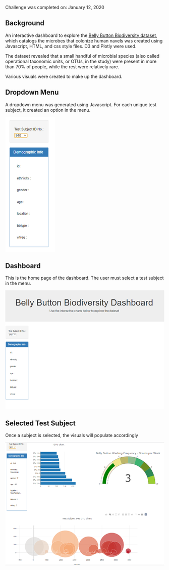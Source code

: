 Challenge was completed on: January 12, 2020

## Background

An interactive dashboard to explore the [Belly Button Biodiversity dataset](http://robdunnlab.com/projects/belly-button-biodiversity/), which catalogs the microbes that colonize human navels was created using Javascript, HTML, and css style files. D3 and Plotly were used. 

The dataset revealed that a small handful of microbial species (also called operational taxonomic units, or OTUs, in the study) were present in more than 70% of people, while the rest were relatively rare.

Various visuals were created to make up the dashboard. 

## Dropdown Menu

A dropdown menu was generated using Javascript. For each unique test subject, it created an option in the menu. 

![Bubble Chart](Images/menu.PNG)

## Dashboard

This is the home page of the dashboard. The user must select a test subject in the menu. 

![Home](Images/home.PNG)

## Selected Test Subject

Once a subject is selected, the visuals will populate accordingly

![Visuals](Images/visuals.PNG)
